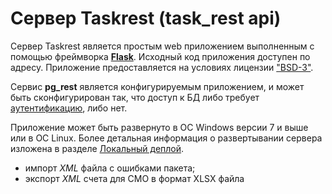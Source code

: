 # Сервер Taskrest (task_rest api)

Сервер Taskrest является простым web приложением выполненным с помощью фреймворка
<a href="https://palletsprojects.com/p/flask/" target=_blank>__Flask__</a>. Исходный код
приложения доступен по адресу. Приложение предоставляется на условиях лицензии
["BSD-3"](https://opensource.org/licenses/BSD-3-Clause).

Сервис __pg_rest__ является конфигурируемым приложением, и может быть сконфигурирован
так, что доступ к БД либо требует [аутентификацию](./jwt_auth.md), либо нет.

Приложение может быть развернуто в ОС Windows версии 7 и выше или в ОС Linux.
Более детальная информация о развертывании сервера изложена в разделе
[Локальный деплой](./local_deploy.md#сервер-taskrest).


- импорт _XML_ файла с ошибками пакета;
- экспорт _XML_ счета для СМО в формат XLSX файла
